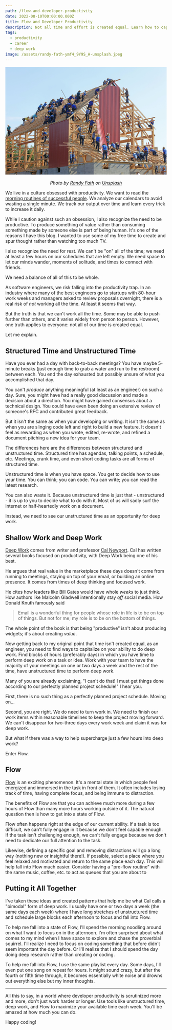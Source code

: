 ```yaml
---
path: /flow-and-developer-productivity
date: 2022-08-10T00:00:00.000Z
title: Flow and Developer Productivity
description: Not all time and effort is created equal. Learn how to capitalize on 
tags:
  - productivity
  - career
  - deep work
image: /assets/randy-fath-ymf4_9Y9S_A-unsplash.jpeg
---
```


<center>

!["many builders constructing a house"](../assets/randy-fath-ymf4_9Y9S_A-unsplash.jpeg)

<i> 

Photo by <a href="https://unsplash.com/es/@randyfath?utm_source=unsplash&utm_medium=referral&utm_content=creditCopyText">Randy Fath</a> on <a href="https://unsplash.com/s/photos/build?utm_source=unsplash&utm_medium=referral&utm_content=creditCopyText">Unsplash</a>
  
  
</i>

</center>

We live in a culture obsessed with productivity. We want to read the [morning routines of successful people](https://www.fastcompany.com/3033652/the-morning-routines-of-the-most-successful-people). We analyze our calendars to avoid wasting a single minute. We track our output over time and learn every trick to increase it daily.

While I caution against such an obsession, I also recognize the need to be productive. To produce something of value rather than consuming something made by someone else is part of being human. It's one of the reasons I have this blog. I wanted to use some of my free time to create and spur thought rather than watching too much TV. 

I also recognize the need for rest. We can't be "on" all of the time; we need at least a few hours on our schedules that are left empty. We need space to let our minds wander, moments of solitude, and times to connect with friends.

We need a balance of all of this to be whole.

As software engineers, we risk falling into the productivity trap. In an industry where many of the best engineers go to startups with 80-hour work weeks and managers asked to review proposals overnight, there is a real risk of _not_ working all the time. At least it seems that way.

But the truth is that we can't work all the time. Some may be able to push further than others, and it varies widely from person to person. However, one truth applies to everyone: not all of our time is created equal.

Let me explain.

## Structured Time and Unstructured Time

Have you ever had a day with back-to-back meetings? You have maybe 5-minute breaks (just enough time to grab a water and run to the restroom) between each. You end the day exhausted but possibly unsure of what you accomplished that day. 

You can't _produce_ anything meaningful (at least as an engineer) on such a day. Sure, you might have had a really good discussion and made a decision about a direction. You might have gained consensus about a technical design. You could have even been doing an extensive review of someone's RFC and contributed great feedback.

But it isn't the same as when your developing or writing. It isn't the same as when you are slinging code left and right to build a new feature. It doesn't feel as rewarding as when you wrote, edited, re-wrote, and refined a document pitching a new idea for your team.

The differences here are the differences between structured and unstructured time. Structured time has agendas, talking points, a schedule, etc. Meetings, crank time, and even short coding tasks are all forms of structured time. 

Unstructured time is when you have space. You get to decide how to use your time. You can think; you can code. You can write; you can read the latest research. 

You can also waste it. Because unstructured time is just that - unstructured - it is up to you to decide what to do with it. Most of us will sadly surf the internet or half-heartedly work on a document. 

Instead, we need to see our unstructured time as an opportunity for deep work. 

## Shallow Work and Deep Work

[Deep Work](https://www.calnewport.com/books/deep-work/) comes from writer and professor [Cal Newport](https://www.calnewport.com/). Cal has written several books focused on productivity, with Deep Work being one of his best. 

He argues that real value in the marketplace these days doesn't come from running to meetings, staying on top of your email, or building an online presence. It comes from times of deep thinking and focused work. 

He cites how leaders like Bill Gates would have whole _weeks_ to just think. How authors like Malcolm Gladwell intentionally stay _off_ social media. How Donald Knuth famously said 

> Email is a wonderful thing for people whose role in life is to be on top of things. But not for me; my role is to be on the bottom of things. 

The whole point of the book is that being "productive" isn't about producing widgets; it's about creating _value_. 

Now getting back to my original point that time isn't created equal, as an engineer, you need to find ways to capitalize on your ability to do deep work. Find blocks of hours (preferably days) in which you have time to perform deep work on a task or idea. Work with your team to have the majority of your meetings on one or two days a week and the rest of the time, have unstructured time to perform deep work. 

Many of you are already exclaiming, "I can't do that! I must get things done according to our perfectly planned project schedule!" I hear you. 

First, there is no such thing as a perfectly planned project schedule. Moving on...

Second, you are right. We do need to turn work in. We need to finish our work items within reasonable timelines to keep the project moving forward. We can't disappear for two-three days every work week and claim it was for deep work.

But what if there was a way to help supercharge just a few hours into deep work? 

Enter Flow.

## Flow

[Flow](https://en.wikipedia.org/wiki/Flow_(psychology)) is an exciting phenomenon. It's a mental state in which people feel energized and immersed in the task in front of them. It often includes losing track of time, having complete focus, and being immune to distraction.

The benefits of Flow are that you can achieve much more during a few hours of Flow than many more hours working outside of it. The natural question then is how to get into a state of Flow.

Flow often happens right at the edge of our current ability. If a task is too difficult, we can't fully engage in it because we don't feel capable enough. If the task isn't challenging enough, we can't fully engage because we don't need to dedicate our full attention to the task. 

Likewise, defining a specific goal and removing distractions will go a long way (nothing new or insightful there!). If possible, select a place where you feel relaxed and motivated and return to the same place each day. This will help fall into Flow much easier. Consider having a "pre-flow routine" with the same music, coffee, etc. to act as queues that you are about to 

## Putting it All Together

I've taken these ideas and created patterns that help me be what Cal calls a "bimodal" form of deep work. I usually have one or two days a week (the same days each week) where I have long stretches of unstructured time and schedule large blocks each afternoon to focus and fall into Flow.

To help me fall into a state of Flow, I'll spend the morning noodling around on what I want to focus on in the afternoon. I'm often surprised about what comes to my mind when I have space to explore and chase the proverbial squirrel. I'll realize I need to focus on coding something that before didn't seem important the day before. Or I'll realize that I should spend the day doing deep research rather than creating or coding.

To help me fall into Flow, I use the same playlist every day. Some days, I'll even put one song on repeat for hours. It might sound crazy, but after the fourth or fifth time through, it becomes essentially white noise and drowns out everything else but my inner thoughts. 

---

All this to say, in a world where developer productivity is scrutinized more and more, don't just work harder or longer. Use tools like unstructured time, deep work, and Flow to maximize your available time each week. You'll be amazed at how much you can do.

Happy coding!
